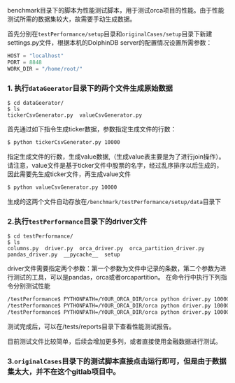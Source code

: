 benchmark目录下的脚本为性能测试脚本，用于测试orca项目的性能。由于性能测试所需的数据集较大，故需要手动生成数据。

首先分别在`testPerformance/setup`目录和`originalCases/setup`目录下新建settings.py文件，根据本机的DolphinDB server的配置情况设置所需参数：

```python
HOST = "localhost"
PORT = 8848
WORK_DIR = "/home/root/"
```

### 1. 执行`dataGeerator`目录下的两个文件生成原始数据

```console
$ cd dataGeerator/
$ ls
tickerCsvGenerator.py  valueCsvGenerator.py
```
首先通过如下指令生成ticker数据，参数指定生成文件的行数：

```bash
$ python tickerCsvGenerator.py 10000
```

指定生成文件的行数，生成value数据,（生成value表主要是为了进行join操作）。请注意，value文件是基于ticker文件中股票的名字，经过乱序排序以后生成的，因此需要先生成ticker文件，再生成value文件

```bash
$ python valueCsvGenerator.py 10000
```

生成的这两个文件自动存放在`/benchmark/testPerformance/setup/data`目录下
 
### 2.执行`testPerformance`目录下的driver文件

```console
$ cd testPerformance/
$ ls
columns.py  driver.py  orca_driver.py  orca_partition_driver.py  pandas_driver.py  __pycache__  setup
```

driver文件需要指定两个参数：第一个参数为文件中记录的条数，第二个参数为进行测试的工具，可以是pandas，orca或者orcapartition。
在命令行中执行下列指令分别测试性能

```bash
/testPerformance$ PYTHONPATH=/YOUR_ORCA_DIR/orca python driver.py 10000 pandas
/testPerformance$ PYTHONPATH=/YOUR_ORCA_DIR/orca python driver.py 10000 orca
/testPerformance$ PYTHONPATH=/YOUR_ORCA_DIR/orca python driver.py 10000 orcapartition
```

测试完成后，可以在/tests/reports目录下查看性能测试报告。

目前测试文件比较简单，后续会增加更多列，或者直接使用金融数据进行测试。

### 3.`originalCases`目录下的测试脚本直接点击运行即可，但是由于数据集太大，并不在这个gitlab项目中。